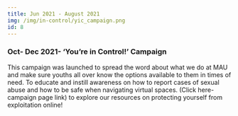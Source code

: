 ```yaml
---
title: Jun 2021 - August 2021
img: /img/in-control/yic_campaign.png
id: 8
---
```


### Oct- Dec 2021- ‘You’re in Control!’ Campaign

This campaign was launched to spread the word about what we do at MAU and make sure youths all over know the options available to them in times of need. To educate and instill awareness on how to report cases of sexual abuse and how to be safe when navigating virtual spaces. (Click here- campaign page link) to explore our resources on protecting yourself from exploitation online!

